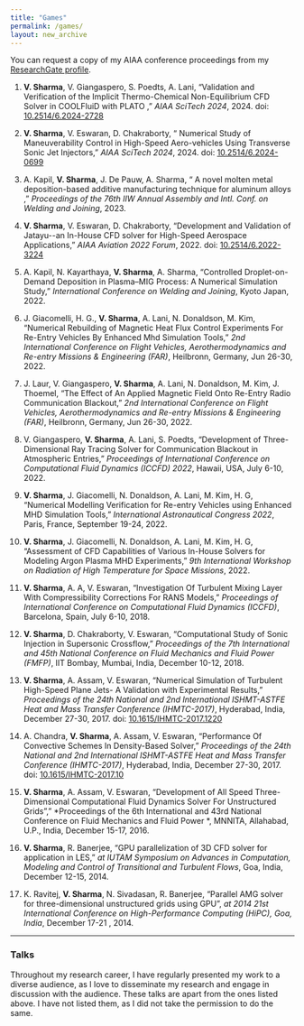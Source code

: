 ```yaml
---
title: "Games"
permalink: /games/
layout: new_archive
---
```

<div class="wordwrap">You can request a copy of my AIAA conference proceedings from my <a href="{{site.author.researchgate}}"> ResearchGate profile</a>.</div>

1. **V. Sharma**, V. Giangaspero, S. Poedts, A. Lani, “Validation and Verification of the Implicit Thermo-Chemical Non-Equilibrium CFD Solver in COOLFluiD with PLATO ,” *AIAA SciTech 2024*, 2024.  doi: [10.2514/6.2024-2728](https://doi.org/10.2514/6.2024-2728)

2. **V. Sharma**, V. Eswaran, D. Chakraborty, “ Numerical Study of Maneuverability Control in High-Speed Aero-vehicles Using Transverse Sonic Jet Injectors,” *AIAA SciTech 2024*, 2024.  doi: [10.2514/6.2024-0699](https://doi.org/10.2514/6.2024-0699)

3. A. Kapil, **V. Sharma**, J. De Pauw, A. Sharma, “ A novel molten metal deposition-based additive manufacturing
technique for aluminum alloys ,” *Proceedings of the 76th IIW Annual Assembly and Intl. Conf. on Welding and Joining*, 2023.  

4. **V. Sharma**, V. Eswaran, D. Chakraborty, “Development and Validation of Jatayu--an In-House CFD solver for High-Speed Aerospace Applications,” *AIAA Aviation 2022 Forum*, 2022.  doi: [10.2514/6.2022-3224](https://doi.org/10.2514/6.2022-3224)

5. A. Kapil, N. Kayarthaya, **V. Sharma**, A. Sharma, “Controlled Droplet-on-Demand Deposition in Plasma–MIG Process: A Numerical Simulation Study,” *International Conference on Welding and Joining*, Kyoto Japan, 2022.  

6. J. Giacomelli, H. G., **V. Sharma**, A. Lani, N. Donaldson, M. Kim, “Numerical Rebuilding of Magnetic Heat Flux Control Experiments For Re-Entry Vehicles By Enhanced Mhd Simulation Tools,” *2nd International Conference on Flight Vehicles, Aerothermodynamics and Re-entry Missions & Engineering (FAR)*, Heilbronn, Germany, Jun 26-30, 2022.  

7. J. Laur, V. Giangaspero, **V. Sharma**, A. Lani, N. Donaldson, M. Kim, J. Thoemel, “The Effect of An Applied Magnetic Field Onto Re-Entry Radio Communication Blackout,” *2nd International Conference on Flight Vehicles, Aerothermodynamics and Re-entry Missions & Engineering (FAR)*, Heilbronn, Germany, Jun 26-30, 2022.  

8. V. Giangaspero, **V. Sharma**, A. Lani, S. Poedts, “Development of Three-Dimensional Ray Tracing Solver for Communication Blackout in Atmospheric Entries,” *Proceedings of International Conference on Computational Fluid Dynamics (ICCFD) 2022*, Hawaii, USA, July 6-10, 2022.  

9. **V. Sharma**, J. Giacomelli, N. Donaldson, A. Lani, M. Kim, H. G, “Numerical Modelling Verification for Re-entry Vehicles using Enhanced MHD Simulation Tools,” *International Astronautical Congress 2022*, Paris, France, September 19-24, 2022.  

10. **V. Sharma**, J. Giacomelli, N. Donaldson, A. Lani, M. Kim, H. G, “Assessment of CFD Capabilities of Various In-House Solvers for Modeling Argon Plasma MHD Experiments,” *9th International Workshop on Radiation of High Temperature for Space Missions*, 2022.  

11. **V. Sharma**, A. A, V. Eswaran, “Investigation Of Turbulent Mixing Layer With Compressibility Corrections For RANS Models,” *Proceedings of International Conference on Computational Fluid Dynamics (ICCFD)*, Barcelona, Spain, July 6-10, 2018.  

12. **V. Sharma**, D. Chakraborty, V. Eswaran, “Computational Study of Sonic Injection in Supersonic Crossflow,” *Proceedings of the 7th International and 45th National Conference on Fluid Mechanics and Fluid Power (FMFP)*, IIT Bombay, Mumbai, India, December 10-12, 2018.  

13. **V. Sharma**, A. Assam, V. Eswaran, “Numerical Simulation of Turbulent High-Speed Plane Jets- A Validation with Experimental Results,” *Proceedings of the 24th National and 2nd International ISHMT-ASTFE Heat and Mass Transfer Conference (IHMTC-2017)*, Hyderabad, India, December 27-30, 2017.  doi: [10.1615/IHMTC-2017.1220](https://doi.org/10.1615/IHMTC-2017.1220)

14. A. Chandra, **V. Sharma**, A. Assam, V. Eswaran, “Performance Of Convective Schemes In Density-Based Solver,” *Proceedings of the 24th National and 2nd International ISHMT-ASTFE Heat and Mass Transfer Conference (IHMTC-2017)*, Hyderabad, India, December 27-30, 2017.  doi: [10.1615/IHMTC-2017.10](https://doi.org/10.1615/IHMTC-2017.10)

15. **V. Sharma**, A. Assam, V. Eswaran, “Development of All Speed Three-Dimensional Computational Fluid Dynamics Solver For Unstructured Grids”,” *Proceedings of the 6th International and 43rd National Conference on Fluid Mechanics and Fluid Power *, MNNITA, Allahabad, U.P., India, December 15-17, 2016.  

16. **V. Sharma**, R. Banerjee, “GPU parallelization of 3D CFD solver for application in LES,” *at IUTAM Symposium on Advances in Computation, Modeling and Control of Transitional and Turbulent Flows*, Goa, India, December 12-15, 2014. 

17. K. Ravitej, **V. Sharma**, N. Sivadasan, R. Banerjee, “Parallel AMG solver for three-dimensional unstructured grids using GPU”, *at 2014 21st International Conference on High-Performance Computing (HiPC), Goa, India*, December 17-21 , 2014.

---

### Talks

Throughout my research career, I have regularly presented my work to a diverse audience, as I love to disseminate my research and engage in discussion with the audience. These talks are apart from the ones listed above. I have not listed them, as I did not take the permission to do the same. 



